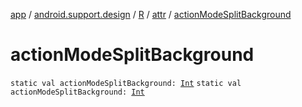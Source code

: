 [app](../../../index.md) / [android.support.design](../../index.md) / [R](../index.md) / [attr](index.md) / [actionModeSplitBackground](./action-mode-split-background.md)

# actionModeSplitBackground

`static val actionModeSplitBackground: `[`Int`](https://kotlinlang.org/api/latest/jvm/stdlib/kotlin/-int/index.html)
`static val actionModeSplitBackground: `[`Int`](https://kotlinlang.org/api/latest/jvm/stdlib/kotlin/-int/index.html)
